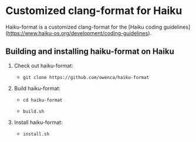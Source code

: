 # Customized clang-format for Haiku

Haiku-format is a customized clang-format for the [Haiku coding guidelines]
(https://www.haiku-os.org/development/coding-guidelines).

## Building and installing haiku-format on Haiku

1. Check out haiku-format:

     * ``git clone https://github.com/owenca/haiku-format``

2. Build haiku-format:

     * ``cd haiku-format``

     * ``build.sh``

3. Install haiku-format:

     * ``install.sh``

